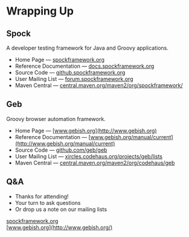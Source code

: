 # Wrapping Up

## Spock

A developer testing framework for Java and Groovy applications.

* Home Page — [spockframework.org](http://spockframework.org)
* Reference Documentation — [docs.spockframework.org](http://docs.spockframework.org)
* Source Code — [github.spockframework.org](http://github.spockframework.org)
* User Mailing List — [forum.spockframework.org](http://forum.spockframework.org) 
* Maven Central — [central.maven.org/maven2/org/spockframework/](http://central.maven.org/maven2/org/spockframework/)

## Geb

Groovy browser automation framework.

* Home Page — [www.gebish.org](http://www.gebish.org)
* Reference Documentation — [www.gebish.org/manual/current](http://www.gebish.org/manual/current)
* Source Code — [github.com/geb/geb](https://github.com/geb/geb)
* User Mailing List — [xircles.codehaus.org/projects/geb/lists](http://xircles.codehaus.org/projects/geb/lists)
* Maven Central — [central.maven.org/maven2/org/codehaus/geb](http://central.maven.org/maven2/org/codehaus/geb)

## Q&A

* Thanks for attending!
* Your turn to ask questions
* Or drop us a note on our mailing lists

[spockframework.org](http://spockframework.org/) <br />
[www.gebish.org](http://www.gebish.org/)

